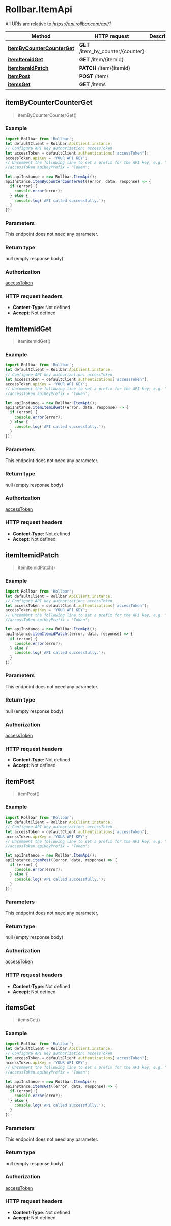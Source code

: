 # Rollbar.ItemApi

All URIs are relative to *https://api.rollbar.com/api/1*

Method | HTTP request | Description
------------- | ------------- | -------------
[**itemByCounterCounterGet**](ItemApi.md#itemByCounterCounterGet) | **GET** /item_by_counter/{counter} | 
[**itemItemidGet**](ItemApi.md#itemItemidGet) | **GET** /item/{itemid} | 
[**itemItemidPatch**](ItemApi.md#itemItemidPatch) | **PATCH** /item/{itemid} | 
[**itemPost**](ItemApi.md#itemPost) | **POST** /item/ | 
[**itemsGet**](ItemApi.md#itemsGet) | **GET** /items | 



## itemByCounterCounterGet

> itemByCounterCounterGet()



### Example

```javascript
import Rollbar from 'Rollbar';
let defaultClient = Rollbar.ApiClient.instance;
// Configure API key authorization: accessToken
let accessToken = defaultClient.authentications['accessToken'];
accessToken.apiKey = 'YOUR API KEY';
// Uncomment the following line to set a prefix for the API key, e.g. "Token" (defaults to null)
//accessToken.apiKeyPrefix = 'Token';

let apiInstance = new Rollbar.ItemApi();
apiInstance.itemByCounterCounterGet((error, data, response) => {
  if (error) {
    console.error(error);
  } else {
    console.log('API called successfully.');
  }
});
```

### Parameters

This endpoint does not need any parameter.

### Return type

null (empty response body)

### Authorization

[accessToken](../README.md#accessToken)

### HTTP request headers

- **Content-Type**: Not defined
- **Accept**: Not defined


## itemItemidGet

> itemItemidGet()



### Example

```javascript
import Rollbar from 'Rollbar';
let defaultClient = Rollbar.ApiClient.instance;
// Configure API key authorization: accessToken
let accessToken = defaultClient.authentications['accessToken'];
accessToken.apiKey = 'YOUR API KEY';
// Uncomment the following line to set a prefix for the API key, e.g. "Token" (defaults to null)
//accessToken.apiKeyPrefix = 'Token';

let apiInstance = new Rollbar.ItemApi();
apiInstance.itemItemidGet((error, data, response) => {
  if (error) {
    console.error(error);
  } else {
    console.log('API called successfully.');
  }
});
```

### Parameters

This endpoint does not need any parameter.

### Return type

null (empty response body)

### Authorization

[accessToken](../README.md#accessToken)

### HTTP request headers

- **Content-Type**: Not defined
- **Accept**: Not defined


## itemItemidPatch

> itemItemidPatch()



### Example

```javascript
import Rollbar from 'Rollbar';
let defaultClient = Rollbar.ApiClient.instance;
// Configure API key authorization: accessToken
let accessToken = defaultClient.authentications['accessToken'];
accessToken.apiKey = 'YOUR API KEY';
// Uncomment the following line to set a prefix for the API key, e.g. "Token" (defaults to null)
//accessToken.apiKeyPrefix = 'Token';

let apiInstance = new Rollbar.ItemApi();
apiInstance.itemItemidPatch((error, data, response) => {
  if (error) {
    console.error(error);
  } else {
    console.log('API called successfully.');
  }
});
```

### Parameters

This endpoint does not need any parameter.

### Return type

null (empty response body)

### Authorization

[accessToken](../README.md#accessToken)

### HTTP request headers

- **Content-Type**: Not defined
- **Accept**: Not defined


## itemPost

> itemPost()



### Example

```javascript
import Rollbar from 'Rollbar';
let defaultClient = Rollbar.ApiClient.instance;
// Configure API key authorization: accessToken
let accessToken = defaultClient.authentications['accessToken'];
accessToken.apiKey = 'YOUR API KEY';
// Uncomment the following line to set a prefix for the API key, e.g. "Token" (defaults to null)
//accessToken.apiKeyPrefix = 'Token';

let apiInstance = new Rollbar.ItemApi();
apiInstance.itemPost((error, data, response) => {
  if (error) {
    console.error(error);
  } else {
    console.log('API called successfully.');
  }
});
```

### Parameters

This endpoint does not need any parameter.

### Return type

null (empty response body)

### Authorization

[accessToken](../README.md#accessToken)

### HTTP request headers

- **Content-Type**: Not defined
- **Accept**: Not defined


## itemsGet

> itemsGet()



### Example

```javascript
import Rollbar from 'Rollbar';
let defaultClient = Rollbar.ApiClient.instance;
// Configure API key authorization: accessToken
let accessToken = defaultClient.authentications['accessToken'];
accessToken.apiKey = 'YOUR API KEY';
// Uncomment the following line to set a prefix for the API key, e.g. "Token" (defaults to null)
//accessToken.apiKeyPrefix = 'Token';

let apiInstance = new Rollbar.ItemApi();
apiInstance.itemsGet((error, data, response) => {
  if (error) {
    console.error(error);
  } else {
    console.log('API called successfully.');
  }
});
```

### Parameters

This endpoint does not need any parameter.

### Return type

null (empty response body)

### Authorization

[accessToken](../README.md#accessToken)

### HTTP request headers

- **Content-Type**: Not defined
- **Accept**: Not defined

